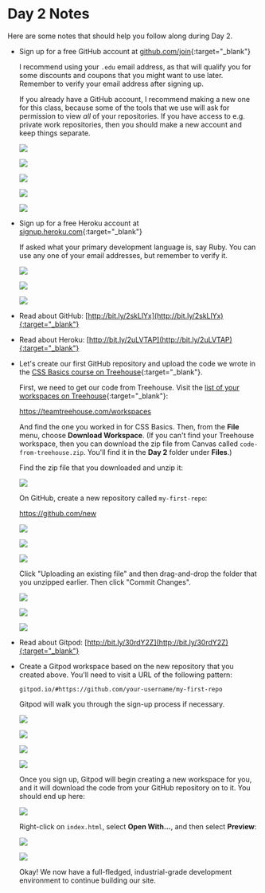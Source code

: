 # Day 2 Notes

Here are some notes that should help you follow along during Day 2.

 - Sign up for a free GitHub account at [github.com/join](https://github.com/join){:target="_blank"}
    
    I recommend using your `.edu` email address, as that will qualify you for some discounts and coupons that you might want to use later. Remember to verify your email address after signing up.

    If you already have a GitHub account, I recommend making a new one for this class, because some of the tools that we use will ask for permission to view _all_ of your repositories. If you have access to e.g. private work repositories, then you should make a new account and keep things separate.

    ![](/assets/1-github-join.png)

    ![](/assets/2-github-plan.png)

    ![](/assets/3-github-survey.png)

    ![](/assets/4-github-complete.png)

    ![](/assets/5-github-verify-email.png)

 - Sign up for a free Heroku account at [signup.heroku.com](https://signup.heroku.com/){:target="_blank"}

    If asked what your primary development language is, say Ruby. You can use any one of your email addresses, but remember to verify it.

    ![](/assets/6-heroku-join.png)

    ![](/assets/7-heroku-verify-email.png)

    ![](/assets/8-heroku-welcome.png)

 - Read about GitHub: [http://bit.ly/2skLlYx](http://bit.ly/2skLlYx){:target="_blank"}
 - Read about Heroku: [http://bit.ly/2uLVTAP](http://bit.ly/2uLVTAP){:target="_blank"}
    
 - Let's create our first GitHub repository and upload the code we wrote in the [CSS Basics course on Treehouse](https://teamtreehouse.com/library/css-basics){:target="_blank"}.

    First, we need to get our code from Treehouse. Visit the [list of your workspaces on Treehouse](https://teamtreehouse.com/workspaces){:target="_blank"}:
    
    https://teamtreehouse.com/workspaces

    And find the one you worked in for CSS Basics. Then, from the **File** menu, choose **Download Workspace**. (If you can't find your Treehouse workspace, then you can download the zip file from Canvas called `code-from-treehouse.zip`. You'll find it in the **Day 2** folder under **Files**.) 

    Find the zip file that you downloaded and unzip it:

    ![](/assets/9-unzip-code.png)

    On GitHub, create a new repository called `my-first-repo`:
    
    https://github.com/new

    ![](/assets/10-github-new.png)

    ![](/assets/11-github-fresh-repo.png)

    ![](/assets/12-github-upload-files.png)

    Click "Uploading an existing file" and then drag-and-drop the folder that you unzipped earlier. Then click "Commit Changes".

    ![](/assets/13-github-upload.png)

    ![](/assets/14-github-processing.png)

    ![](/assets/15-github-committed.png)

 - Read about Gitpod: [http://bit.ly/30rdY2Z](http://bit.ly/30rdY2Z){:target="_blank"}
 - Create a Gitpod workspace based on the new repository that you created above. You'll need to visit a URL of the following pattern:

    ```
    gitpod.io/#https://github.com/your-username/my-first-repo
    ```

    Gitpod will walk you through the sign-up process if necessary.

    ![](/assets/16-gitpod-launch.png)
    
    ![](/assets/17-gitpod-signup-1.png)
    
    ![](/assets/18-gitpod-signup-2.png)
    
    ![](/assets/19-gitpod-signup-3.png)

    Once you sign up, Gitpod will begin creating a new workspace for you, and it will download the code from your GitHub repository on to it. You should end up here:

    ![](/assets/20-gitpod-new-workspace.png)

    Right-click on `index.html`, select **Open With...**, and then select **Preview**:

    ![](/assets/21-gitpod-preview-site.png)

    ![](/assets/22-gitpod-site.png)

    Okay! We now have a full-fledged, industrial-grade development environment to continue building our site.
